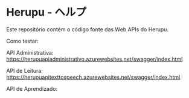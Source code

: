 # Herupu - ヘルプ

Este repositório contém o código fonte das Web APIs do Herupu.

Como testar:

API Administrativa: https://herupuapiadministrativo.azurewebsites.net/swagger/index.html

API de Leitura: https://herupuapitexttospeech.azurewebsites.net/swagger/index.html

API de Aprendizado: 

